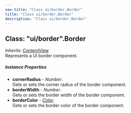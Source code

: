 ```yaml
---
nav-title: "Class ui/border.Border"
title: "Class ui/border.Border"
description: "Class ui/border.Border"
---
```

## Class: "ui/border".Border  
_Inherits:_ [_ContentView_](../../ui/content-view/ContentView.md)  
Represents a UI border component.

##### Instance Properties
 - **cornerRadius** - _Number_.    
  Gets or sets the corner radius of the border component.
 - **borderWidth** - _Number_.    
  Gets or sets the border width of the border component.
 - **borderColor** - [_Color_](../../color/Color.md).    
  Gets or sets the border color of the border component.
